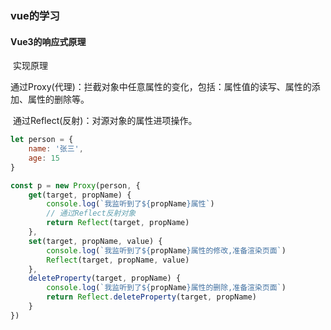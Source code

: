 ### vue的学习

#### Vue3的响应式原理

​	实现原理

​		通过Proxy(代理)：拦截对象中任意属性的变化，包括：属性值的读写、属性的添加、属性的删除等。

​		通过Reflect(反射)：对源对象的属性进项操作。

```js
let person = {
    name: '张三',
    age: 15
}

const p = new Proxy(person, {
    get(target, propName) {
        console.log(`我监听到了${propName}属性`)
        // 通过Reflect反射对象
        return Reflect(target, propName)
    },
    set(target, propName, value) {
        console.log(`我监听到了${propName}属性的修改,准备渲染页面`)
        Reflect(target, propName, value)
    },
    deleteProperty(target, propName) {
        console.log(`我监听到了${propName}属性的删除,准备渲染页面`)
        return Reflect.deleteProperty(target, propName)
    }
})
```

